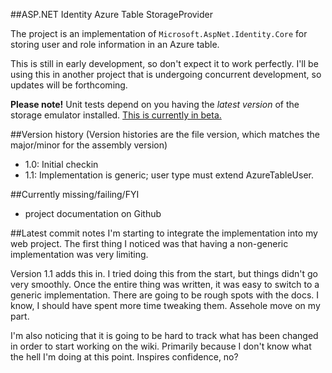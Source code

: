 ##ASP.NET Identity Azure Table StorageProvider

The project is an implementation of `Microsoft.AspNet.Identity.Core` for storing user and role information in an Azure table.

This is still in early development, so don't expect it to work perfectly.  I'll be using this in another project that is undergoing concurrent development, so updates will be forthcoming.

**Please note!** Unit tests depend on you having the *latest version* of the storage emulator installed.  [This is currently in beta.](http://blogs.msdn.com/b/windowsazurestorage/archive/2014/01/16/windows-azure-storage-emulator-2-2-1-preview-release-with-support-for-2013-08-15-version.aspx)

##Version history
(Version histories are the file version, which matches the major/minor for the assembly version)  

* 1.0: Initial checkin
* 1.1: Implementation is generic; user type must extend AzureTableUser.

##Currently missing/failing/FYI
* project documentation on Github

##Latest commit notes
I'm starting to integrate the implementation into my web project.  The first thing I noticed was that having a non-generic implementation was very limiting.

Version 1.1 adds this in.  I tried doing this from the start, but things didn't go very smoothly.  Once the entire thing was written, it was easy to switch to a generic implementation.  There are going to be rough spots with the docs.  I know, I should have spent more time tweaking them.  Assehole move on my part.

I'm also noticing that it is going to be hard to track what has been changed in order to start working on the wiki.  Primarily because  I don't know what the hell I'm doing at this point.  Inspires confidence, no?